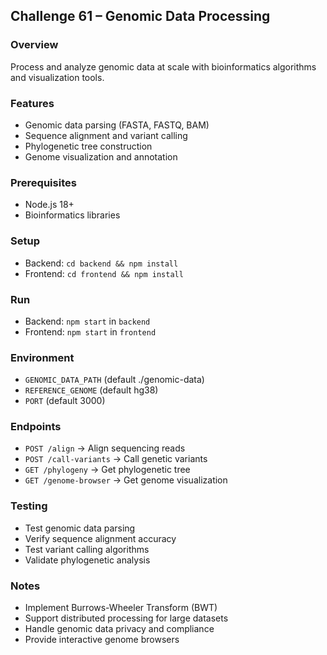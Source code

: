 ## Challenge 61 – Genomic Data Processing

### Overview
Process and analyze genomic data at scale with bioinformatics algorithms and visualization tools.

### Features
- Genomic data parsing (FASTA, FASTQ, BAM)
- Sequence alignment and variant calling
- Phylogenetic tree construction
- Genome visualization and annotation

### Prerequisites
- Node.js 18+
- Bioinformatics libraries

### Setup
- Backend: `cd backend && npm install`
- Frontend: `cd frontend && npm install`

### Run
- Backend: `npm start` in `backend`
- Frontend: `npm start` in `frontend`

### Environment
- `GENOMIC_DATA_PATH` (default ./genomic-data)
- `REFERENCE_GENOME` (default hg38)
- `PORT` (default 3000)

### Endpoints
- `POST /align` → Align sequencing reads
- `POST /call-variants` → Call genetic variants
- `GET /phylogeny` → Get phylogenetic tree
- `GET /genome-browser` → Get genome visualization

### Testing
- Test genomic data parsing
- Verify sequence alignment accuracy
- Test variant calling algorithms
- Validate phylogenetic analysis

### Notes
- Implement Burrows-Wheeler Transform (BWT)
- Support distributed processing for large datasets
- Handle genomic data privacy and compliance
- Provide interactive genome browsers